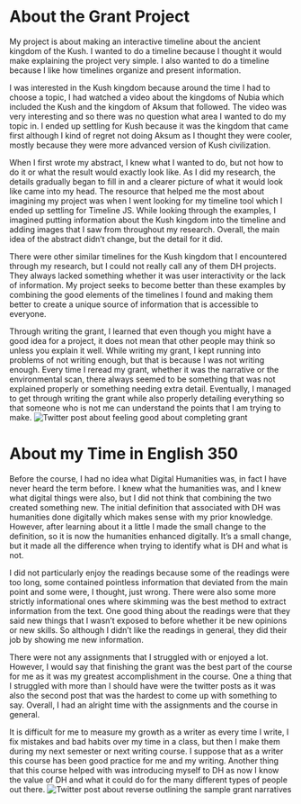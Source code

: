 # About the Grant Project
My project is about making an interactive timeline about the ancient kingdom of the Kush. I wanted to do a timeline because I thought it would make explaining the project very simple. I also wanted to do a timeline because I like how timelines organize and present information.

I was interested in the Kush kingdom because around the time I had to choose a topic, I had watched a video about the kingdoms of Nubia which included the Kush and the kingdom of Aksum that followed. The video was very interesting and so there was no question what area I wanted to do my topic in. I ended up settling for Kush because it was the kingdom that came first although I kind of regret not doing Aksum as I thought they were cooler, mostly because they were more advanced version of Kush civilization.

When I first wrote my abstract, I knew what I wanted to do, but not how to do it or what the result would exactly look like. As I did my research, the details gradually began to fill in and a clearer picture of what it would look like came into my head. The resource that helped me the most about imagining my project was when I went looking for my timeline tool which I ended up settling for Timeline JS. While looking through the examples, I imagined putting information about the Kush kingdom into the timeline and adding images that I saw from throughout my research. Overall, the main idea of the abstract didn’t change, but the detail for it did.  

There were other similar timelines for the Kush kingdom that I encountered through my research, but I could not really call any of them DH projects. They always lacked something whether it was user interactivity or the lack of information. My project seeks to become better than these examples by combining the good elements of the timelines I found and making them better to create a unique source of information that is accessible to everyone.   
   
Through writing the grant, I learned that even though you might have a good idea for a project, it does not mean that other people may think so unless you explain it well. While writing my grant, I kept running into problems of not writing enough, but that is because I was not writing enough. Every time I reread my grant, whether it was the narrative or the environmental scan, there always seemed to be something that was not explained properly or something needing extra detail. Eventually, I managed to get through writing the grant while also properly detailing everything so that someone who is not me can understand the points that I am trying to make.
![Twitter post about feeling good about completing grant][Completion of Grant]   
# About my Time in English 350
Before the course, I had no idea what Digital Humanities was, in fact I have never heard the term before. I knew what the humanities was, and I knew what digital things were also, but I did not think that combining the two created something new. The initial definition that associated with DH was humanities done digitally which makes sense with my prior knowledge. However, after learning about it a little I made the small change to the definition, so it is now the humanities enhanced digitally. It’s a small change, but it made all the difference when trying to identify what is DH and what is not.

I did not particularly enjoy the readings because some of the readings were too long, some contained pointless information that deviated from the main point and some were, I thought, just wrong. There were also some more strictly informational ones where skimming was the best method to extract information from the text. One good thing about the readings were that they said new things that I wasn’t exposed to before whether it be new opinions or new skills. So although I didn’t like the readings in general, they did their job by showing me new information.

There were not any assignments that I struggled with or enjoyed a lot. However, I would say that finishing the grant was the best part of the course for me as it was my greatest accomplishment in the course. One a thing that I struggled with more than I should have were the twitter posts as it was also the second post that was the hardest to come up with something to say. Overall, I had an alright time with the assignments and the course in general.

It is difficult for me to measure my growth as a writer as every time I write, I fix mistakes and bad habits over my time in a class, but then I make them during my next semester or next writing course. I suppose that as a writer this course has been good practice for me and my writing. Another thing that this course helped with was introducing myself to DH as now I know the value of DH and what it could do for the many different types of people out there.
![Twitter post about reverse outlining the sample grant narratives][Reverse Engineer]  

[Reverse Engineer]: https://christianross18.github.io/Blogs/images/GR1.png  
[Completion of Grant]: https://christianross18.github.io/Blogs/images/GR2.png 

